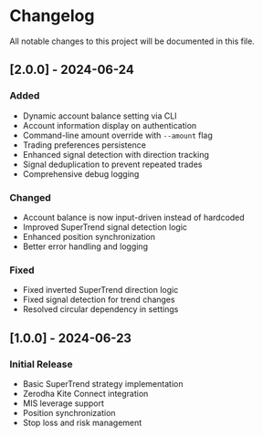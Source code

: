 # Changelog

All notable changes to this project will be documented in this file.

## [2.0.0] - 2024-06-24

### Added
- Dynamic account balance setting via CLI
- Account information display on authentication
- Command-line amount override with `--amount` flag
- Trading preferences persistence
- Enhanced signal detection with direction tracking
- Signal deduplication to prevent repeated trades
- Comprehensive debug logging

### Changed
- Account balance is now input-driven instead of hardcoded
- Improved SuperTrend signal detection logic
- Enhanced position synchronization
- Better error handling and logging

### Fixed
- Fixed inverted SuperTrend direction logic
- Fixed signal detection for trend changes
- Resolved circular dependency in settings

## [1.0.0] - 2024-06-23

### Initial Release
- Basic SuperTrend strategy implementation
- Zerodha Kite Connect integration
- MIS leverage support
- Position synchronization
- Stop loss and risk management
